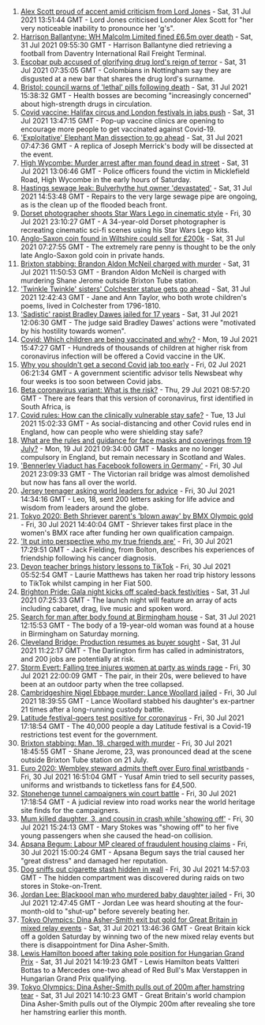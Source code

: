 1. [Alex Scott proud of accent amid criticism from Lord Jones](https://www.bbc.co.uk/news/uk-england-london-58040793) - Sat, 31 Jul 2021 13:51:44 GMT - Lord Jones criticised Londoner Alex Scott for "her very noticeable inability to pronounce her 'g's".
2. [Harrison Ballantyne: WH Malcolm Limited fined £6.5m over death](https://www.bbc.co.uk/news/uk-england-northamptonshire-58039757) - Sat, 31 Jul 2021 09:55:30 GMT - Harrison Ballantyne died retrieving a football from Daventry International Rail Freight Terminal.
3. [Escobar pub accused of glorifying drug lord's reign of terror](https://www.bbc.co.uk/news/uk-england-nottinghamshire-57940282) - Sat, 31 Jul 2021 07:35:05 GMT - Colombians in Nottingham say they are disgusted at a new bar that shares the drug lord's surname.
4. [Bristol: council warns of 'lethal' pills following death](https://www.bbc.co.uk/news/uk-england-bristol-58040485) - Sat, 31 Jul 2021 15:38:32 GMT - Health bosses are becoming "increasingly concerned" about high-strength drugs in circulation.
5. [Covid vaccine: Halifax circus and London festivals in jabs push](https://www.bbc.co.uk/news/uk-england-58039581) - Sat, 31 Jul 2021 13:47:15 GMT - Pop-up vaccine clinics are opening to encourage more people to get vaccinated against Covid-19.
6. ['Exploitative' Elephant Man dissection to go ahead](https://www.bbc.co.uk/news/uk-england-leicestershire-57901188) - Sat, 31 Jul 2021 07:47:36 GMT - A replica of Joseph Merrick's body will be dissected at the event.
7. [High Wycombe: Murder arrest after man found dead in street](https://www.bbc.co.uk/news/uk-england-beds-bucks-herts-58039946) - Sat, 31 Jul 2021 13:06:46 GMT - Police officers found the victim in Micklefield Road, High Wycombe in the early hours of Saturday.
8. [Hastings sewage leak: Bulverhythe hut owner 'devastated'](https://www.bbc.co.uk/news/uk-england-sussex-58039801) - Sat, 31 Jul 2021 14:53:48 GMT - Repairs to the very large sewage pipe are ongoing, as is the clean up of the flooded beach front.
9. [Dorset photographer shoots Star Wars Lego in cinematic style](https://www.bbc.co.uk/news/uk-england-dorset-58015659) - Fri, 30 Jul 2021 23:10:27 GMT - A 34-year-old Dorset photographer is recreating cinematic sci-fi scenes using his Star Wars Lego kits.
10. [Anglo-Saxon coin found in Wiltshire could sell for £200k](https://www.bbc.co.uk/news/uk-england-wiltshire-58028670) - Sat, 31 Jul 2021 07:27:55 GMT - The extremely rare penny is thought to be the only late Anglo-Saxon gold coin in private hands.
11. [Brixton stabbing: Brandon Aldon McNeil charged with murder](https://www.bbc.co.uk/news/uk-england-london-58039498) - Sat, 31 Jul 2021 11:50:53 GMT - Brandon Aldon McNeil is charged with murdering Shane Jerome outside Brixton Tube station.
12. ['Twinkle Twinkle' sisters' Colchester statue gets go ahead](https://www.bbc.co.uk/news/uk-england-essex-58039751) - Sat, 31 Jul 2021 12:42:43 GMT - Jane and Ann Taylor, who both wrote children's poems, lived in Colchester from 1796-1810.
13. ['Sadistic' rapist Bradley Dawes jailed for 17 years](https://www.bbc.co.uk/news/uk-england-nottinghamshire-58032522) - Sat, 31 Jul 2021 12:06:30 GMT - The judge said Bradley Dawes' actions were "motivated by his hostility towards women".
14. [Covid: Which children are being vaccinated and why?](https://www.bbc.co.uk/news/health-57888429) - Mon, 19 Jul 2021 15:47:27 GMT - Hundreds of thousands of children at higher risk from coronavirus infection will be offered a Covid vaccine in the UK.
15. [Why you shouldn't get a second Covid jab too early](https://www.bbc.co.uk/news/newsbeat-57682233) - Fri, 02 Jul 2021 06:21:34 GMT - A government scientific advisor tells Newsbeat why four weeks is too soon between Covid jabs.
16. [Beta coronavirus variant: What is the risk?](https://www.bbc.co.uk/news/health-55534727) - Thu, 29 Jul 2021 08:57:20 GMT - There are fears that this version of coronavirus, first identified in South Africa, is
17. [Covid rules: How can the clinically vulnerable stay safe?](https://www.bbc.co.uk/news/health-51997151) - Tue, 13 Jul 2021 15:02:33 GMT - As social-distancing and other Covid rules end in England, how can people who were shielding stay safe?
18. [What are the rules and guidance for face masks and coverings from 19 July?](https://www.bbc.co.uk/news/health-51205344) - Mon, 19 Jul 2021 09:34:00 GMT - Masks are no longer compulsory in England, but remain necessary in Scotland and Wales.
19. ['Bennerley Viaduct has Facebook followers in Germany'](https://www.bbc.co.uk/news/uk-england-derbyshire-57399727) - Fri, 30 Jul 2021 23:09:33 GMT - The Victorian rail bridge was almost demolished but now has fans all over the world.
20. [Jersey teenager asking world leaders for advice](https://www.bbc.co.uk/news/world-europe-jersey-58031202) - Fri, 30 Jul 2021 14:34:16 GMT - Leo, 18, sent 200 letters asking for life advice and wisdom from leaders around the globe.
21. [Tokyo 2020: Beth Shriever parent's 'blown away' by BMX Olympic gold](https://www.bbc.co.uk/news/uk-england-essex-58031486) - Fri, 30 Jul 2021 14:40:04 GMT - Shriever takes first place in the women's BMX race after funding her own qualification campaign.
22. ['It put into perspective who my true friends are'](https://www.bbc.co.uk/news/uk-england-manchester-58033762) - Fri, 30 Jul 2021 17:29:51 GMT - Jack Fielding, from Bolton, describes his experiences of friendship following his cancer diagnosis.
23. [Devon teacher brings history lessons to TikTok](https://www.bbc.co.uk/news/uk-england-devon-58015327) - Fri, 30 Jul 2021 05:52:54 GMT - Laurie Matthews has taken her road trip history lessons to TikTok whilst camping in her Fiat 500.
24. [Brighton Pride: Gala night kicks off scaled-back festivities](https://www.bbc.co.uk/news/uk-england-sussex-58017104) - Sat, 31 Jul 2021 07:25:33 GMT - The launch night will feature an array of acts including cabaret, drag, live music and spoken word.
25. [Search for man after body found at Birmingham house](https://www.bbc.co.uk/news/uk-england-birmingham-58039469) - Sat, 31 Jul 2021 12:15:53 GMT - The body of a 19-year-old woman was found at a house in Birmingham on Saturday morning.
26. [Cleveland Bridge: Production resumes as buyer sought](https://www.bbc.co.uk/news/uk-england-tees-58040062) - Sat, 31 Jul 2021 11:22:17 GMT - The Darlington firm has called in administrators, and 200 jobs are potentially at risk.
27. [Storm Evert: Falling tree injures women at party as winds rage](https://www.bbc.co.uk/news/uk-england-suffolk-58034680) - Fri, 30 Jul 2021 22:00:09 GMT - The pair, in their 20s, were believed to have been at an outdoor party when the tree collapsed.
28. [Cambridgeshire Nigel Ebbage murder: Lance Woollard jailed](https://www.bbc.co.uk/news/uk-england-cambridgeshire-58033463) - Fri, 30 Jul 2021 18:39:55 GMT - Lance Woollard stabbed his daughter's ex-partner 21 times after a long-running custody battle.
29. [Latitude festival-goers test positive for coronavirus](https://www.bbc.co.uk/news/uk-england-suffolk-58025078) - Fri, 30 Jul 2021 17:18:54 GMT - The 40,000 people a day Latitude festival is a Covid-19 restrictions test event for the government.
30. [Brixton stabbing: Man, 18, charged with murder](https://www.bbc.co.uk/news/uk-england-london-58030258) - Fri, 30 Jul 2021 18:45:55 GMT - Shane Jerome, 23, was pronounced dead at the scene outside Brixton Tube station on 21 July.
31. [Euro 2020: Wembley steward admits theft over Euro final wristbands](https://www.bbc.co.uk/news/uk-england-london-58031483) - Fri, 30 Jul 2021 16:51:04 GMT - Yusaf Amin tried to sell security passes, uniforms and wristbands to ticketless fans for £4,500.
32. [Stonehenge tunnel campaigners win court battle](https://www.bbc.co.uk/news/uk-england-wiltshire-58024139) - Fri, 30 Jul 2021 17:18:54 GMT - A judicial review into road works near the world heritage site finds for the campaigners.
33. [Mum killed daughter, 3, and cousin in crash while 'showing off'](https://www.bbc.co.uk/news/uk-england-tyne-58030205) - Fri, 30 Jul 2021 15:24:13 GMT - Mary Stokes was "showing off" to her five young passengers when she caused the head-on collision.
34. [Apsana Begum: Labour MP cleared of fraudulent housing claims](https://www.bbc.co.uk/news/uk-england-london-58024457) - Fri, 30 Jul 2021 15:00:24 GMT - Apsana Begum says the trial caused her "great distress" and damaged her reputation.
35. [Dog sniffs out cigarette stash hidden in wall](https://www.bbc.co.uk/news/uk-england-stoke-staffordshire-58029193) - Fri, 30 Jul 2021 14:57:03 GMT - The hidden compartment was discovered during raids on two stores in Stoke-on-Trent.
36. [Jordan Lee: Blackpool man who murdered baby daughter jailed](https://www.bbc.co.uk/news/uk-england-lancashire-58028070) - Fri, 30 Jul 2021 12:47:45 GMT - Jordan Lee was heard shouting at the four-month-old to "shut-up" before severely beating her.
37. [Tokyo Olympics: Dina Asher-Smith exit but gold for Great Britain in mixed relay events](https://www.bbc.co.uk/sport/olympics/58037771) - Sat, 31 Jul 2021 13:46:36 GMT - Great Britain kick off a golden Saturday by winning two of the new mixed relay events but there is disappointment for Dina Asher-Smith.
38. [Lewis Hamilton booed after taking pole position for Hungarian Grand Prix](https://www.bbc.co.uk/sport/formula1/58040494) - Sat, 31 Jul 2021 14:19:23 GMT - Lewis Hamilton beats Valtteri Bottas to a Mercedes one-two ahead of Red Bull's Max Verstappen in Hungarian Grand Prix qualifying.
39. [Tokyo Olympics: Dina Asher-Smith pulls out of 200m after hamstring tear](https://www.bbc.co.uk/sport/olympics/58040588) - Sat, 31 Jul 2021 14:10:23 GMT - Great Britain's world champion Dina Asher-Smith pulls out of the Olympic 200m after revealing she tore her hamstring earlier this month.
